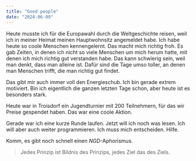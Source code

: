 ```yaml
---
title: "Good people"
date: "2024-06-09"
---
```


Heute musste ich für die Europawahl durch die Weltgeschichte reisen, weil ich in meiner Heimat meinen Hauptwohnsitz angemeldet habe. Ich habe heute so coole Menschen kennengelernt. Das macht mich richtig froh. Es gab Zeiten, in denen ich nicht so viele Menschen um mich herum hatte, mit denen ich mich richtig gut verstanden habe. Das kann schwierig sein, weil man denkt, dass man alleine ist. Dafür sind die Tage umso toller, an denen man Menschen trifft, die man richtig gut findet.

Das gibt mir auch immer voll den Energieschub. Ich bin gerade extrem motiviert. Bin ich eigentlich die ganzen letzten Tage schon, aber heute ist es besonders stark.

Heute war in Troisdorf ein Jugendturnier mit 200 Teilnehmern, für das wir Preise gespendet haben. Das war eine coole Aktion.

Gerade war ich eine kurze Runde laufen. Jetzt will ich noch was lesen. Ich will aber auch weiter programmieren. Ich muss mich entscheiden. Hilfe.

Komm, es gibt noch schnell einen _NGD_-Aphorismus.

> Jedes Prinzip ist Bildnis des Prinzips, jedes Ziel das des Ziels.
